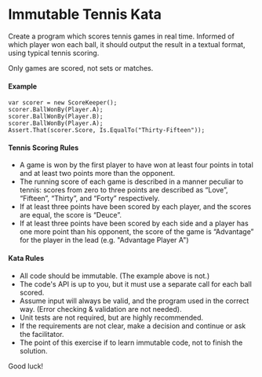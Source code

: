 # Immutable Tennis Kata

Create a program which scores tennis games in real time.  Informed of which player won each ball, it should output the result in a textual format, using typical tennis scoring.

Only games are scored, not sets or matches.

#### Example

    var scorer = new ScoreKeeper();
    scorer.BallWonBy(Player.A);
    scorer.BallWonBy(Player.B);
    scorer.BallWonBy(Player.A);
    Assert.That(scorer.Score, Is.EqualTo("Thirty-Fifteen"));
    
#### Tennis Scoring Rules

* A game is won by the first player to have won at least four points in total and at least two points more than the opponent.
* The running score of each game is described in a manner peculiar to tennis: scores from zero to three points are described as “Love”, “Fifteen”, “Thirty”, and “Forty” respectively.
* If at least three points have been scored by each player, and the scores are equal, the score is “Deuce”.
* If at least three points have been scored by each side and a player has one more point than his opponent, the score of the game is “Advantage” for the player in the lead (e.g. "Advantage Player A")

#### Kata Rules

* All code should be immutable.  (The example above is not.)
* The code's API is up to you, but it must use a separate call for each ball scored.
* Assume input will always be valid, and the program used in the correct way.  (Error checking & validation are not needed).
* Unit tests are not required, but are highly recommended.
* If the requirements are not clear, make a decision and continue or ask the facilitator.
* The point of this exercise if to learn immutable code, not to finish the solution.

Good luck!
